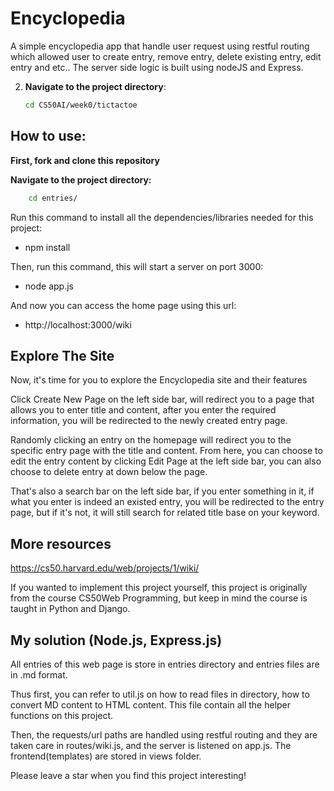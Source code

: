 # Encyclopedia
A simple encyclopedia app that handle user request using restful routing which allowed user to create entry, remove entry, delete existing entry, edit entry and etc.. The server side logic is built using nodeJS and Express.


2. **Navigate to the project directory**:
    ```bash
    cd CS50AI/week0/tictactoe
    ```

## How to use:
**First, fork and clone this repository**

**Navigate to the project directory:**
```bash
    cd entries/
```

Run this command to install all the dependencies/libraries needed for this project: 
- npm install

Then, run this command, this will start a server on port 3000:
- node app.js

And now you can access the home page using this url:
- http://localhost:3000/wiki


## Explore The Site
Now, it's time for you to explore the Encyclopedia site and their features

Click Create New Page on the left side bar, will redirect you to a page that allows you to enter title and content, after you enter the required information, you will be redirected to the newly created entry page.

Randomly clicking an entry on the homepage will redirect you to the specific entry page with the title and content. From here, you can choose to edit the entry content by clicking Edit Page at the left side bar, you can also choose to delete entry at down below the page.

That's also a search bar on the left side bar, if you enter something in it, if what you enter is indeed an existed entry, you will be redirected to the entry page, but if it's not, it will still search for related title base on your keyword.

## More resources
https://cs50.harvard.edu/web/projects/1/wiki/

If you wanted to implement this project yourself, this project is originally from the course CS50Web Programming, but keep in mind the course is taught in Python and Django.

## My solution (Node.js, Express.js)
All entries of this web page is store in entries directory and entries files are in .md format.

Thus first, you can refer to util.js on how to read files in directory, how to convert MD content to HTML content. This file contain all the helper functions on this project.

Then, the requests/url paths are handled using restful routing and they are taken care in routes/wiki.js, and the server is listened on app.js. The frontend(templates) are stored in views folder.

Please leave a star when you find this project interesting!